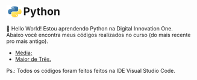 # <img align="top" alt="Amanda-Python" height="35" width="45" src="https://raw.githubusercontent.com/devicons/devicon/master/icons/python/python-original.svg">Python 

<p>👋 Hello World! Estou aprendendo Python na Digital Innovation One. <br>
 Abaixo você encontra meus códigos realizados no curso (do mais recente pro mais antigo).</p> 
 
<ul>
  <li><a href="https://github.com/amandavsadev/Python/blob/main/Media.py" target="_blank"> Média; </a></li>
  <li><a href="https://github.com/amandavsadev/Python/blob/main/MaiorTres.py" target"_blank"> Maior de Três.</a></li>
</ul>

<p> Ps.: Todos os códigos foram feitos feitos na IDE Visual Studio Code. </p>
